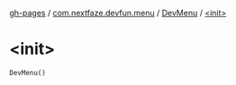 [gh-pages](../../index.md) / [com.nextfaze.devfun.menu](../index.md) / [DevMenu](index.md) / [&lt;init&gt;](./-init-.md)

# &lt;init&gt;

`DevMenu()`